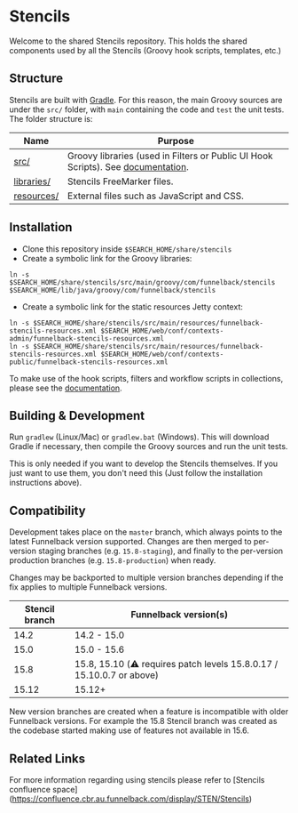 # Stencils

Welcome to the shared Stencils repository. This holds the shared components used by all the Stencils (Groovy hook scripts, templates, etc.)

## Structure

Stencils are built with [Gradle](https://gradle.org/). For this reason, the main Groovy sources are under the `src/` folder, with `main` containing the code and `test` the unit tests. The folder structure is:

 Name                    | Purpose 
 ----------------------- | -------
 [src/](src)             | Groovy libraries (used in Filters or Public UI Hook Scripts). See [documentation](src/README.md).
 [libraries/](libraries) | Stencils FreeMarker files. 
 [resources/](resources) | External files such as JavaScript and CSS. 

## Installation

* Clone this repository inside `$SEARCH_HOME/share/stencils`
* Create a symbolic link for the Groovy libraries:

```
ln -s $SEARCH_HOME/share/stencils/src/main/groovy/com/funnelback/stencils $SEARCH_HOME/lib/java/groovy/com/funnelback/stencils
```

* Create a symbolic link for the static resources Jetty context:

```
ln -s $SEARCH_HOME/share/stencils/src/main/resources/funnelback-stencils-resources.xml $SEARCH_HOME/web/conf/contexts-admin/funnelback-stencils-resources.xml
ln -s $SEARCH_HOME/share/stencils/src/main/resources/funnelback-stencils-resources.xml $SEARCH_HOME/web/conf/contexts-public/funnelback-stencils-resources.xml
```

To make use of the hook scripts, filters and workflow scripts in collections, please see the [documentation](src/README.md).

## Building & Development

Run `gradlew` (Linux/Mac) or `gradlew.bat` (Windows). This will download Gradle if necessary, then compile the Groovy sources and run the unit tests.

This is only needed if you want to develop the Stencils themselves. If you just want to use them, you don't need this (Just follow the installation instructions above).

## Compatibility

Development takes place on the `master` branch, which always points to the latest Funnelback version supported. Changes are then merged to per-version staging branches (e.g. `15.8-staging`), and finally to the per-version production branches (e.g. `15.8-production`) when ready.

Changes may be backported to multiple version branches depending if the fix applies to multiple Funnelback versions.

 Stencil branch  | Funnelback version(s)
 --------------- | ---------------------
 14.2            | 14.2 - 15.0
 15.0            | 15.0 - 15.6
 15.8            | 15.8, 15.10 (:warning: requires patch levels 15.8.0.17 / 15.10.0.7 or above)
 15.12           | 15.12+


New version branches are created when a feature is incompatible with older Funnelback versions. For example the 15.8 Stencil branch was created as the codebase started making use of features not available in 15.6.

## Related Links

For more information regarding using stencils please refer to [Stencils confluence space] (https://confluence.cbr.au.funnelback.com/display/STEN/Stencils)
